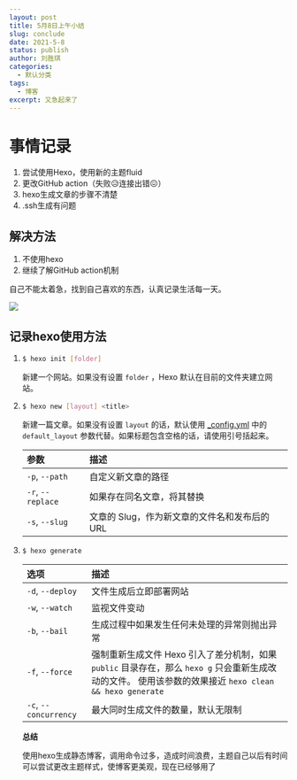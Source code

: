 ```yaml
---
layout: post
title: 5月8日上午小结
slug: conclude
date: 2021-5-8
status: publish
author: 刘胜琪
categories: 
  - 默认分类
tags: 
  - 博客
excerpt: 又急起来了
---
```


# 事情记录

1. 尝试使用Hexo，使用新的主题fluid
2. 更改GitHub action（失败😥连接出错😖）
3. hexo生成文章的步骤不清楚
4. .ssh生成有问题

## 解决方法

1. 不使用hexo
2. 继续了解GitHub action机制

自己不能太着急，找到自己喜欢的东西，认真记录生活每一天。

![](https://im0-tub-com.yandex.net/i?id=2c27f5792796367ec0725562281747d6&n=13)

## 记录hexo使用方法

1. ```bash
   $ hexo init [folder]
   ```

   新建一个网站。如果没有设置 `folder` ，Hexo 默认在目前的文件夹建立网站。

2. ```bash
   $ hexo new [layout] <title>
   ```

   新建一篇文章。如果没有设置 `layout` 的话，默认使用 [_config.yml](https://hexo.io/zh-cn/docs/configuration) 中的 `default_layout` 参数代替。如果标题包含空格的话，请使用引号括起来。

   | 参数              | 描述                                          |
   | :---------------- | :-------------------------------------------- |
   | `-p`, `--path`    | 自定义新文章的路径                            |
   | `-r`, `--replace` | 如果存在同名文章，将其替换                    |
   | `-s`, `--slug`    | 文章的 Slug，作为新文章的文件名和发布后的 URL |

3. ```bash
   $ hexo generate
   ```

   | 选项                  | 描述                                                         |
   | :-------------------- | :----------------------------------------------------------- |
   | `-d`, `--deploy`      | 文件生成后立即部署网站                                       |
   | `-w`, `--watch`       | 监视文件变动                                                 |
   | `-b`, `--bail`        | 生成过程中如果发生任何未处理的异常则抛出异常                 |
   | `-f`, `--force`       | 强制重新生成文件 Hexo 引入了差分机制，如果 `public` 目录存在，那么 `hexo g` 只会重新生成改动的文件。 使用该参数的效果接近 `hexo clean && hexo generate` |
   | `-c`, `--concurrency` | 最大同时生成文件的数量，默认无限制                           |

   **总结**

   使用hexo生成静态博客，调用命令过多，造成时间浪费，主题自己以后有时间可以尝试更改主题样式，使博客更美观，现在已经够用了


